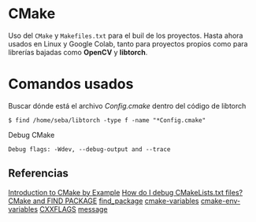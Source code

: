 # CMake
Uso del `CMake` y `Makefiles.txt` para el buil de los proyectos. Hasta ahora usados en Linux y Google Colab, tanto para proyectos propios como para librerías bajadas como __OpenCV__ y __libtorch__.

# Comandos usados
Buscar dónde está el archivo _Config.cmake_ dentro del código de libtorch
```
$ find /home/seba/libtorch -type f -name "*Config.cmake"
```
Debug CMake
```
Debug flags: -Wdev, --debug-output and --trace
```

## Referencias
[Introduction to CMake by Example](http://derekmolloy.ie/hello-world-introductions-to-cmake/)
[How do I debug CMakeLists.txt files?](https://stackoverflow.com/questions/22803607/how-do-i-debug-cmakelists-txt-files)
[CMake and FIND PACKAGE](http://wiki.icub.org/wiki/CMake_and_FIND_PACKAGE)
[find_package](https://cmake.org/cmake/help/latest/command/find_package.html)
[cmake-variables](https://cmake.org/cmake/help/v3.0/manual/cmake-variables.7.html)
[cmake-env-variables](https://cmake.org/cmake/help/v3.16/manual/cmake-env-variables.7.html)
[CXXFLAGS](https://cmake.org/cmake/help/v3.16/envvar/CXXFLAGS.html)
[message](https://cmake.org/cmake/help/v3.0/command/message.html)
